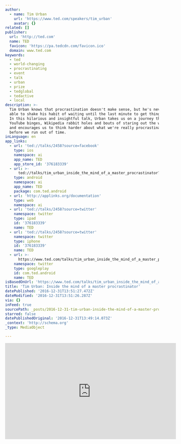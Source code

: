 ```yaml
---
author:
  - name: Tim Urban
    url: 'https://www.ted.com/speakers/tim_urban'
    avatar: {}
related: []
publisher:
  url: 'http://ted.com'
  name: TED
  favicon: 'https://pa.tedcdn.com/favicon.ico'
  domain: www.ted.com
keywords:
  - ted
  - world-changing
  - procrastinating
  - event
  - talk
  - urban
  - prize
  - tedglobal
  - tedactive
  - local
description: >-
  Tim Urban knows that procrastination doesn't make sense, but he's never been
  able to shake his habit of waiting until the last minute to get things done.
  In this hilarious and insightful talk, Urban takes us on a journey through
  YouTube binges, Wikipedia rabbit holes and bouts of staring out the window --
  and encourages us to think harder about what we're really procrastinating on,
  before we run out of time.
inLanguage: en
app_links:
  - url: 'ted://talks/2458?source=facebook'
    type: ios
    namespace: ai
    app_name: TED
    app_store_id: '376183339'
  - url: >-
      ted://talks/tim_urban_inside_the_mind_of_a_master_procrastinator?source=facebook
    type: android
    namespace: ai
    app_name: TED
    package: com.ted.android
  - url: 'http://applinks.org/documentation'
    type: web
    namespace: ai
  - url: 'ted://talks/2458?source=twitter'
    namespace: twitter
    type: ipad
    id: '376183339'
    name: TED
  - url: 'ted://talks/2458?source=twitter'
    namespace: twitter
    type: iphone
    id: '376183339'
    name: TED
  - url: >-
      https://www.ted.com/talks/tim_urban_inside_the_mind_of_a_master_procrastinator
    namespace: twitter
    type: googleplay
    id: com.ted.android
    name: TED
isBasedOnUrl: 'https://www.ted.com/talks/tim_urban_inside_the_mind_of_a_master_procrastinator'
title: 'Tim Urban: Inside the mind of a master procrastinator'
datePublished: '2016-12-31T13:51:27.472Z'
dateModified: '2016-12-31T13:51:26.287Z'
via: {}
inFeed: true
sourcePath: _posts/2016-12-31-tim-urban-inside-the-mind-of-a-master-procrastinator.md
starred: false
datePublishedOriginal: '2016-12-31T13:49:14.073Z'
_context: 'http://schema.org'
_type: MediaObject

---
```

<iframe src="https://cdn.embedly.com/widgets/media.html?src=https%3A%2F%2Fembed.ted.com%2Ftalks%2Ftim_urban_inside_the_mind_of_a_master_procrastinator&amp;url=https%3A%2F%2Fwww.ted.com%2Ftalks%2Ftim_urban_inside_the_mind_of_a_master_procrastinator&amp;image=https%3A%2F%2Fpe.tedcdn.com%2Fimages%2Fted%2Fbd3186a7acb1ffe5ac363613b21817a431a0fc77_240x180.jpg%3Flang%3Den&amp;key=b7d04c9b404c499eba89ee7072e1c4f7&amp;type=text%2Fhtml&amp;schema=ted" width="560" height="315" scrolling="no" frameborder="0" allowfullscreen="" style=""></iframe>